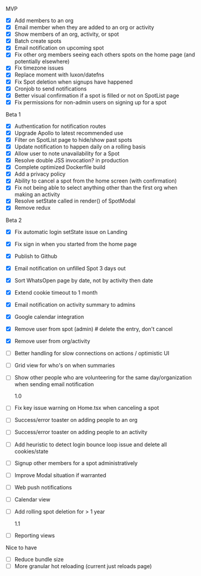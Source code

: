 MVP

- [x] Add members to an org
- [x] Email member when they are added to an org or activity
- [x] Show members of an org, activity, or spot
- [x] Batch create spots
- [x] Email notification on upcoming spot
- [x] Fix other org members seeing each others spots on the home page (and potentially elsewhere)
- [x] Fix timezone issues
- [x] Replace moment with luxon/datefns
- [x] Fix Spot deletion when signups have happened
- [x] Cronjob to send notifications
- [x] Better visual confirmation if a spot is filled or not on SpotList page
- [x] Fix permissions for non-admin users on signing up for a spot

Beta 1

- [x] Authentication for notification routes
- [x] Upgrade Apollo to latest recommended use
- [x] Filter on SpotList page to hide/show past spots
- [x] Update notification to happen daily on a rolling basis
- [x] Allow user to note unavailability for a Spot
- [x] Resolve double JSS invocation? in production
- [x] Complete optimized Dockerfile build
- [x] Add a privacy policy
- [x] Ability to cancel a spot from the home screen (with confirmation)
- [x] Fix not being able to select anything other than the first org when making an activity
- [x] Resolve setState called in render() of SpotModal
- [x] Remove redux

Beta 2

- [x] Fix automatic login setState issue on Landing
- [x] Fix sign in when you started from the home page
- [x] Publish to Github
- [x] Email notification on unfilled Spot 3 days out
- [x] Sort WhatsOpen page by date, not by activity then date
- [x] Extend cookie timeout to 1 month
- [x] Email notification on activity summary to admins
- [x] Google calendar integration
- [x] Remove user from spot (admin) # delete the entry, don't cancel
- [x] Remove user from org/activity
- [ ] Better handling for slow connections on actions / optimistic UI
- [ ] Grid view for who's on when summaries
- [ ] Show other people who are volunteering for the same day/organization when sending email notification

  1.0

- [ ] Fix key issue warning on Home.tsx when canceling a spot
- [ ] Success/error toaster on adding people to an org
- [ ] Success/error toaster on adding people to an activity
- [ ] Add heuristic to detect login bounce loop issue and delete all cookies/state
- [ ] Signup other members for a spot administratively
- [ ] Improve Modal situation if warranted
- [ ] Web push notifications
- [ ] Calendar view
- [ ] Add rolling spot deletion for > 1 year

  1.1

- [ ] Reporting views

Nice to have

- [ ] Reduce bundle size
- [ ] More granular hot reloading (current just reloads page)
